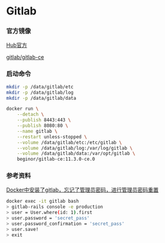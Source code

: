 # Gitlab

### 官方镜像

[Hub官方](https://hub.docker.com/r/beginor/gitlab-ce/)

[gitlab/gitlab-ce](https://hub.docker.com/r/gitlab/gitlab-ce)

### 启动命令

```sh
mkdir -p /data/gitlab/etc
mkdir -p /data/gitlab/log
mkdir -p /data/gitlab/data

docker run \
    --detach \
    --publish 8443:443 \
    --publish 8080:80 \
    --name gitlab \
    --restart unless-stopped \
    --volume /data/gitlab/etc:/etc/gitlab \
    --volume /data/gitlab/log:/var/log/gitlab \
    --volume /data/gitlab/data:/var/opt/gitlab \
    beginor/gitlab-ce:11.3.0-ce.0
```

### 参考资料

[Docker中安装了gitlab，忘记了管理员密码，进行管理员密码重置](https://www.cnblogs.com/zhang-yawei/p/12692493.html)

```sh
docker exec -it gitlab bash
> gitlab-rails console -e production
> user = User.where(id: 1).first
> user.password = 'secret_pass'
> user.password_confirmation = 'secret_pass'
> user.save!
> exit
```
